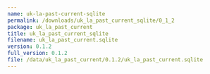 ```yaml
---
name: uk-la-past-current-sqlite
permalink: /downloads/uk_la_past_current_sqlite/0_1_2
package: uk_la_past_current
title: uk_la_past_current_sqlite
filename: uk_la_past_current.sqlite
version: 0.1.2
full_version: 0.1.2
file: /data/uk_la_past_current/0.1.2/uk_la_past_current.sqlite
---
```

